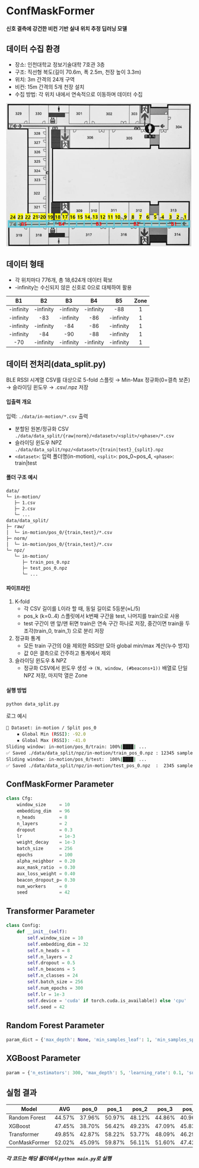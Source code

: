 # ConfMaskFormer
#### 신호 결측에 강건한 비컨 기반 실내 위치 추정 딥러닝 모델

## 데이터 수집 환경
- 장소: 인천대학교 정보기술대학 7호관 3층
- 구조: 직선형 복도(길이 70.6m, 폭 2.5m, 천장 높이 3.3m)
- 위치: 3m 간격의 24개 구역
- 비컨: 15m 간격의 5개 천장 설치
- 수집 방법: 각 위치 내에서 연속적으로 이동하며 데이터 수집
  
<img src="img/map.png" alt="Pipeline" width="500">


## 데이터 형태
- 각 위치마다 776개, 총 18,624개 데이터 확보
- -infinity는 수신되지 않은 신호로 0으로 대체하여 활용
  
|     B1    |     B2    |     B3    |     B4    |     B5    | Zone |
| :-------: | :-------: | :-------: | :-------: | :-------: | :--: |
| -infinity | -infinity | -infinity | -infinity |    -88    |   1  |
| -infinity |    -83    | -infinity |    -86    | -infinity |   1  |
| -infinity | -infinity |    -84    |    -86    | -infinity |   1  |
| -infinity |    -84    |    -90    |    -88    | -infinity |   1  |
|    -70    | -infinity | -infinity | -infinity | -infinity |   1  |


## 데이터 전처리(data_split.py)
BLE RSSI 시계열 CSV를 대상으로 5-fold 스플릿 → Min-Max 정규화(0=결측 보존) → 슬라이딩 윈도우 → .csv/.npz 저장
#### 입출력 개요
입력: ```./data/in-motion/*.csv```
출력
- 분할된 원본/정규화 CSV
     ```./data/data_split/{raw|norm}/<dataset>/<split>/<phase>/*.csv```
- 슬라이딩 윈도우 NPZ
     ```./data/data_split/npz/<dataset>/{train|test}_{split}.npz```
- ```<dataset>```: 입력 폴더명(in-motion), ```<split>```: pos_0~pos_4, ```<phase>```: train|test
#### 폴더 구조 예시
```text
data/
└─ in-motion/
   ├─ 1.csv
   ├─ 2.csv
   └─ ...
data/data_split/
├─ raw/
│  └─ in-motion/pos_0/{train,test}/*.csv
├─ norm/
│  └─ in-motion/pos_0/{train,test}/*.csv
└─ npz/
   └─ in-motion/
      ├─ train_pos_0.npz
      ├─ test_pos_0.npz
      └─ ...
```
#### 파이프라인
1. K-fold
   - 각 CSV 길이를 L이라 할 때, 동일 길이로 5등분(≈L/5)
   - pos_k (k=0..4) 스플릿에서 k번째 구간을 test, 나머지를 train으로 사용
   - test 구간이 맨 앞/맨 뒤면 train은 연속 구간 하나로 저장, 중간이면 train을 두 조각(train_0, train_1) 으로 분리 저장
2. 정규화 통계
   - 모든 train 구간의 0을 제외한 RSSI만 모아 global min/max 계산(누수 방지)
   - 값 0은 결측으로 간주하고 통계에서 제외
3. 슬라이딩 윈도우 & NPZ
   - 정규화 CSV에서 윈도우 생성 → ```(N, window, (#beacons+1))``` 배열로 단일 NPZ 저장, 마지막 열은 Zone

#### 실행 방법
```python
python data_split.py
```
로그 예시
```bash
📁 Dataset: in-motion / Split pos_0
    ▪ Global Min (RSSI): -92.0
    ▪ Global Max (RSSI): -41.0
Sliding window: in-motion/pos_0/train: 100%|████| ...
✅ Saved ./data/data_split/npz/in-motion/train_pos_0.npz : 12345 samples
Sliding window: in-motion/pos_0/test:  100%|████| ...
✅ Saved ./data/data_split/npz/in-motion/test_pos_0.npz  :  2345 samples
```

## ConfMaskFormer Parameter
```python
class Cfg:
    window_size     = 10
    embedding_dim   = 96
    n_heads         = 8
    n_layers        = 2
    dropout         = 0.3
    lr              = 1e-3
    weight_decay    = 1e-3
    batch_size      = 256
    epochs          = 100
    alpha_neighbor  = 0.20
    aux_mask_ratio  = 0.30
    aux_loss_weight = 0.40
    beacon_dropout_p= 0.30
    num_workers     = 0
    seed            = 42
```

## Transformer Parameter
```python
class Config:
    def __init__(self):
        self.window_size = 10
        self.embedding_dim = 32
        self.n_heads = 8
        self.n_layers = 2
        self.dropout = 0.5
        self.n_beacons = 5
        self.n_classes = 24
        self.batch_size = 256
        self.num_epochs = 300
        self.lr = 1e-3
        self.device = 'cuda' if torch.cuda.is_available() else 'cpu'
        self.seed = 42
```

## Random Forest Parameter
```python
param_dict = {'max_depth': None, 'min_samples_leaf': 1, 'min_samples_split': 5, 'n_estimators': 300}
```

## XGBoost Parameter
```python
param = {'n_estimators': 300, 'max_depth': 5, 'learning_rate': 0.1, 'subsample': 0.8, 'colsample_bytree': 0.7}
```

## 실험 결과
| Model         | AVG    | pos_0  | pos_1  | pos_2  | pos_3  | pos_4  |
| ------------- | ------ | ------ | ------ | ------ | ------ | ------ |
| Random Forest | 44.57% | 37.96% | 50.97% | 48.12% | 44.86% | 40.96% |
| XGBoost       | 47.45% | 38.70% | 56.42% | 49.23% | 47.09% | 45.83% |
| Transformer   | 49.85% | 42.87% | 58.22% | 53.77% | 48.09% | 46.29% |
| ConMaskFormer | 52.02% | 45.09% | 59.87% | 56.11% | 51.60% | 47.42% |


##### 각 코드는 해당 폴더에서 ```python main.py```로 실행
